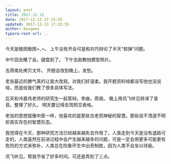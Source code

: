 ```yaml
---
layout: post
title: 2017.12.12
date: 2017-12-13 17:15:55
updated: 2017-12-13 17:15:55
author: Dongwen
typora-root-url: ..
---
```




今天是极困极困=_=。
上午没有开会可是和刘巧辩论了半天“核弹”问题。

中午回去睡了会。键盘到了。
下午去助教拍模型照片。

去燕南处拷贝文件。
开题会改到晚上。发愁。

老张最近的脾气真的让我大改观。对我们好温柔。我开题资料啥都没写他也没说啥，而是给我们教了很多具体写法。

后天和冷嘉伟老师的研究生一起答辩。李曲，燕南。
晚上用讯飞听见转译了录音。整理了好久。
明天要记得去驾照交表格。

老张的思想就像中医一样，他喜欢的是那些古老而神秘的智慧。那些说不清道不明却真实存在的智慧形态。

我觉得在今天，那种研究方法已经越来越失去作用了。人类走到今天是没有退路可走的，人类虽然在前进过程中会产生越来越多的问题，可是一定会用更多可能更有危险的方式来弥补，人类总在险象环生中出奇制胜，因为人类不会坐以待毙。

讯飞听见。帮我节省了好多时间。可还是弄到了三点。